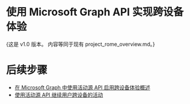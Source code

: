 # <a name="use-the-microsoft-graph-api-to-enable-cross-device-experiences"></a>使用 Microsoft Graph API 实现跨设备体验

{这是 v1.0 版本。 内容等同于现有 project_rome_overview.md。}

# <a name="next-steps"></a>后续步骤

- [在 Microsoft Graph 中使用活动源 API 启用跨设备体验概述](../../../concepts/activity-feed-concept-overview.md)
- [使用活动源 API 继续用户跨设备的活动](activity-feed-api-overview.md)
